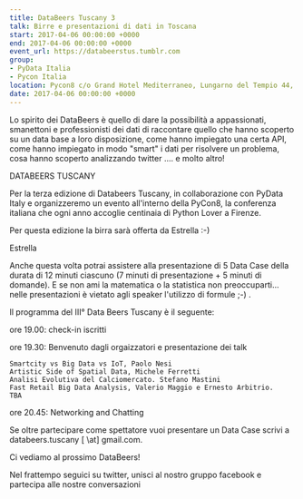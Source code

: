 ```yaml
---
title: DataBeers Tuscany 3
talk: Birre e presentazioni di dati in Toscana
start: 2017-04-06 00:00:00 +0000
end: 2017-04-06 00:00:00 +0000
event_url: https://databeerstus.tumblr.com
group:
- PyData Italia
- Pycon Italia
location: Pycon8 c/o Grand Hotel Mediterraneo, Lungarno del Tempio 44, Firenze
date: 2017-04-06 00:00:00 +0000
---
```

Lo spirito dei DataBeers è quello di dare la possibilità a appassionati, smanettoni e professionisti dei dati di raccontare quello che hanno scoperto su un data base a loro disposizione, come hanno impiegato una certa API, come hanno impiegato in modo "smart" i dati per risolvere un problema, cosa hanno scoperto analizzando twitter .... e molto altro!

DATABEERS TUSCANY

Per la terza edizione di Databeers Tuscany, in collaborazione con PyData Italy e organizzeremo un evento all'interno della PyCon8, la conferenza italiana che ogni anno accoglie centinaia di Python Lover a Firenze.

Per questa edizione la birra sarà offerta da Estrella :-)

Estrella

Anche questa volta potrai assistere alla presentazione di 5 Data Case della durata di 12 minuti ciascuno (7 minuti di presentazione + 5 minuti di domande). E se non ami la matematica o la statistica non preoccuparti... nelle presentazioni è vietato agli speaker l'utilizzo di formule ;-) .

Il programma del III° Data Beers Tuscany è il seguente:

ore 19.00: check-in iscritti

ore 19.30: Benvenuto dagli orgaizzatori e presentazione dei talk

    Smartcity vs Big Data vs IoT, Paolo Nesi
    Artistic Side of Spatial Data, Michele Ferretti
    Analisi Evolutiva del Calciomercato. Stefano Mastini
    Fast Retail Big Data Analysis, Valerio Maggio e Ernesto Arbitrio.
    TBA

ore 20.45: Networking and Chatting

Se oltre partecipare come spettatore vuoi presentare un Data Case scrivi a databeers.tuscany [ \at] gmail.com.

Ci vediamo al prossimo DataBeers!

Nel frattempo seguici su twitter, unisci al nostro gruppo facebook e partecipa alle nostre conversazioni
